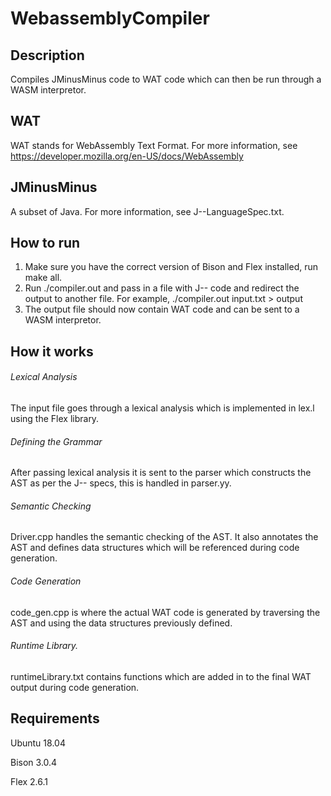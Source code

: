 # WebassemblyCompiler

## Description

Compiles JMinusMinus code to WAT code which can then be run through a WASM interpretor.

## WAT

WAT stands for WebAssembly Text Format. For more information, see https://developer.mozilla.org/en-US/docs/WebAssembly

## JMinusMinus

A subset of Java. For more information, see J--LanguageSpec.txt.

## How to run 

1. Make sure you have the correct version of Bison and Flex installed, run make all. 
2. Run ./compiler.out and pass in a file with J-- code and redirect the output to another file. For example, 
./compiler.out input.txt > output 
3. The output file should now contain WAT code and can be sent to a WASM interpretor. 

## How it works

###### Lexical Analysis 

The input file goes through a lexical analysis which is implemented in lex.l using the Flex library. 

###### Defining the Grammar 

After passing lexical analysis it is sent to the parser which constructs the AST as per the J-- specs, this is handled in parser.yy.

###### Semantic Checking

Driver.cpp handles the semantic checking of the AST. It also annotates the AST and defines data structures which will be referenced during code generation.

###### Code Generation 

code_gen.cpp is where the actual WAT code is generated by traversing the AST and using the data structures previously defined.

###### Runtime Library.

runtimeLibrary.txt contains functions which are added in to the final WAT output during code generation.




  

## Requirements

Ubuntu 18.04

Bison 3.0.4

Flex 2.6.1
